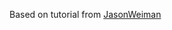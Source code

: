 Based on tutorial from [JasonWeiman](https://www.youtube.com/watch?v=NRIjK_S4hiI&list=PLB5_EOMkLx_WCGalAUeKXA1I-qQqYY_Sk&index=2)
